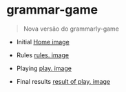 # grammar-game
> Nova versão do grammarly-game

- Initial
[Home image](./assets/hub/gamer.png)

- Rules
[rules. image](./assets/hub/rules.png)

- Playing
[play. image](./assets/hub/gamer.png)

- Final results
[result of play. image](./assets/hub/gamer.png)
